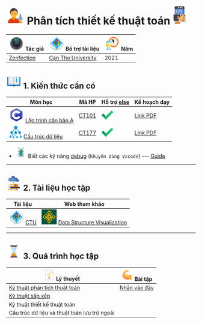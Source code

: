 # ![icons8-designer.png](https://raw.githubusercontent.com/Zenfection/Image/master/2021/03/20-22-41-06-icons8-designer.png) Phân tích thiết kế thuật toán![Code Learning.png](https://raw.githubusercontent.com/Zenfection/Image/master/2021/03/20-20-49-02-Code%20Learning.png)

| <img src="https://raw.githubusercontent.com/Zenfection/Image/master/2021/03/20-14-36-27-logo%20cat.png" title="" alt="logo cat.png" width="40"> Tác giả | <img src="https://raw.githubusercontent.com/Zenfection/Image/master/2021/03/20-14-38-42-logo-ctu.png" title="" alt="logo-ctu.png" width="40"> Bổ trợ tài liệu | <img src="https://raw.githubusercontent.com/Zenfection/Image/master/2021/03/20-13-59-20-icons8-new_year's_eve.png" title="" alt="icons8-new_year's_eve.png" width="40"> Năm |
| ------------------------------------------------------------------------------------------------------------------------------------------------------- | ------------------------------------------------------------------------------------------------------------------------------------------------------------- | --------------------------------------------------------------------------------------------------------------------------------------------------------------------------- |
| [Zenfection](https://facebook.com/Zenfection)                                                                                                           | [Can Tho University](http://www.cit.ctu.edu.vn/)                                                                                                              | 2021                                                                                                                                                                        |

## <img src="https://raw.githubusercontent.com/Zenfection/Image/master/2020/12/23-22-00-06-icons8-user_manual.png" title="" alt="sd" width="40"> 1. Kiến thức cần có

| Môn học                                                                                                                                                                                                                                                                   | Mã HP                                                            | Hỗ trợ [else](https://else.ctu.edu.vn/course/index.php)                                                                     | Kế hoạch dạy                                            |
| ------------------------------------------------------------------------------------------------------------------------------------------------------------------------------------------------------------------------------------------------------------------------- | ---------------------------------------------------------------- | --------------------------------------------------------------------------------------------------------------------------- | ------------------------------------------------------- |
| <img title="" src="https://raw.githubusercontent.com/Zenfection/Image/master/2020/12/15-13-40-39-icons8-c_programming.png" alt="" width="40"> [Lập trình căn bản A](https://github.com/Zenfection/CTU/tree/main/HocPhan/CT101-Lap_Trinh_Can_Ban_A)                        | [CT101](https://elcit.ctu.edu.vn/course/search.php?search=CT101) | ![icons8-checkmark.png](https://raw.githubusercontent.com/Zenfection/Image/master/2021/03/21-10-51-08-icons8-checkmark.png) | [Link PDF](http://www.cit.ctu.edu.vn/decuong/CT101.pdf) |
| <img src="https://raw.githubusercontent.com/Zenfection/Image/master/2021/03/20-22-45-56-15-13-15-54-cautrucdulieu.png" title="" alt="15131554cautrucdulieupng" width="35"> [Cấu trúc dữ liệu](https://github.com/Zenfection/CTU/tree/main/HocPhan/CT177-Cau_truc_du_lieu) | [CT177](https://elcit.ctu.edu.vn/course/search.php?search=CT101) | ![icons8-checkmark.png](https://raw.githubusercontent.com/Zenfection/Image/master/2021/03/21-10-51-08-icons8-checkmark.png) | [Link PDF](http://www.cit.ctu.edu.vn/decuong/CT177.pdf) |

- <img src="https://raw.githubusercontent.com/Zenfection/Image/master/2020/12/17-00-22-00-icons8-bug.png" title="" alt="https//rawgithubusercontentcom/Zenfection/Image/master/2020/12/17002200icons8bugpng" width="30"> Biết các kỹ năng [debug](https://viblo.asia/p/gioi-thieu-ve-debug-DzVkpoKZenW) (`khuyên dùng Vscode`) ---  [Guide](https://zenfection.github.io/Source/Vscode/)

---

## <img src="https://raw.githubusercontent.com/Zenfection/Image/master/2020/12/15-14-31-38-Cloud%20Library.png" title="" alt="S" width="40"> 2. Tài liệu học tập

| Tài liệu                                                                                                                                                                                                                                                       | Web tham khảo                                                                                                                                                                                                                                                                                |
| -------------------------------------------------------------------------------------------------------------------------------------------------------------------------------------------------------------------------------------------------------------- | -------------------------------------------------------------------------------------------------------------------------------------------------------------------------------------------------------------------------------------------------------------------------------------------- |
| <img src="https://raw.githubusercontent.com/Zenfection/Image/master/2021/03/20-14-38-42-logo-ctu.png" title="" alt="logo-ctu.png" width="40"> [CTU](https://github.com/Zenfection/CTU/raw/main/HocPhan/CT174-Phan_tich_va_thiet_ke_thuat_toan/Tailieu/CTU.zip) | <img src="https://raw.githubusercontent.com/Zenfection/Image/master/2020/12/16-23-01-32-University_of_San_Francisco_logo.png" title="" alt="University_of_San_Francisco_logo.png" width="40"> [Data Structure Visualization](https://www.cs.usfca.edu/~galles/visualization/Algorithms.html) |

---

## <img src="https://raw.githubusercontent.com/Zenfection/Image/master/2021/03/20-22-42-23-icons8-sand_timer.png" title="" alt="icons8-sand_timer.png" width="40"> 3. Quá trình học tập

| ![icons8concept30pxpng](https://raw.githubusercontent.com/Zenfection/Image/master/2021/05/08-10-30-52-icons8_concept_30px.png) Lý thuyết                   | ![icons8-triceps.png](https://raw.githubusercontent.com/Zenfection/Image/master/2021/03/21-14-02-59-icons8-triceps.png) Bài tập          |
| ---------------------------------------------------------------------------------------------------------------------------------------------------------- | ---------------------------------------------------------------------------------------------------------------------------------------- |
| [Kỹ thuật phân tích thuật toán](https://github.com/Zenfection/CTU/blob/main/HocPhan/CT174-Phan_tich_va_thiet_ke_thuat_toan/Tailieu/1.PhanTichThuatToan.md) | [Nhấn vào đây](https://github.com/Zenfection/CTU/blob/main/HocPhan/CT174-Phan_tich_va_thiet_ke_thuat_toan/Baitap/1.PhanTichThuatToan.md) |
| [Kỹ thuật sắp xếp](https://github.com/Zenfection/CTU/blob/main/HocPhan/CT174-Phan_tich_va_thiet_ke_thuat_toan/Tailieu/2.sapxep.md)                         |                                                                                                                                          |
| Kỹ thuật thiết kế thuật toán                                                                                                                               |                                                                                                                                          |
| Cấu trúc dữ liệu và thuật toán lưu trữ ngoài                                                                                                               |                                                                                                                                          |
